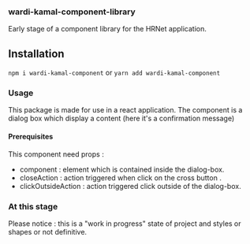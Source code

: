 ### wardi-kamal-component-library
Early stage of a component library for the HRNet application.  

## Installation

`npm i wardi-kamal-component` or `yarn add wardi-kamal-component`

### Usage
This package is made for use in a react application.
The component is a dialog box which display a content (here it's a confirmation message)

  

#### Prerequisites
This component need props :
- component : element which is contained inside the dialog-box.
- closeAction : action triggered when click on the cross button .
- clickOutsideAction : action triggered click outside of the dialog-box.

### At this stage
Please notice : this is a "work in progress" state of project and styles or shapes or not definitive.
